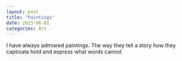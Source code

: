```yaml
---
layout: post
title: "Paintings"
date: 2023-06-01
categories: Art 
---
```

I have always admiared paintings. The way they tell a story how they captivate hold 
and express what words cannot 
